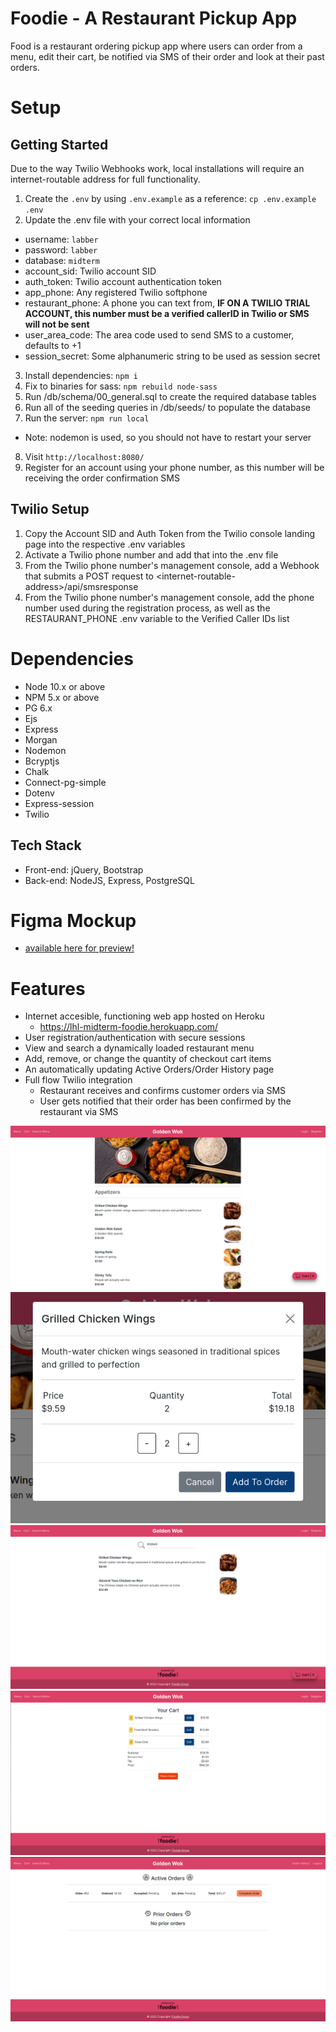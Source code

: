 Foodie - A Restaurant Pickup App
=========
Food is a restaurant ordering pickup app where users can order from a menu, edit their cart, be notified via SMS of their order and look at their past orders.

# Setup
## Getting Started

Due to the way Twilio Webhooks work, local installations will require an internet-routable address for full functionality.

1. Create the `.env` by using `.env.example` as a reference: `cp .env.example .env`
2. Update the .env file with your correct local information 
  - username: `labber` 
  - password: `labber` 
  - database: `midterm`
  - account_sid: Twilio account SID
  - auth_token: Twilio account authentication token
  - app_phone: Any registered Twilio softphone
  - restaurant_phone: A phone you can text from, **IF ON A TWILIO TRIAL ACCOUNT, this number must be a verified callerID in Twilio or SMS will not be sent**
  - user_area_code: The area code used to send SMS to a customer, defaults to +1
  - session_secret: Some alphanumeric string to be used as session secret
3. Install dependencies: `npm i`
4. Fix to binaries for sass: `npm rebuild node-sass`
5. Run /db/schema/00_general.sql to create the required database tables
6. Run all of the seeding queries in /db/seeds/ to populate the database
7. Run the server: `npm run local`
  - Note: nodemon is used, so you should not have to restart your server
8. Visit `http://localhost:8080/`
9. Register for an account using your phone number, as this number will be receiving the order confirmation SMS

## Twilio Setup

1. Copy the Account SID and Auth Token from the Twilio console landing page into the respective .env variables
2. Activate a Twilio phone number and add that into the .env file
3. From the Twilio phone number's management console, add a Webhook that submits a POST request to \<internet-routable-address\>/api/smsresponse
4. From the Twilio phone number's management console, add the phone number used during the registration process, as well as the RESTAURANT_PHONE .env variable to the Verified Caller IDs list

# Dependencies

- Node 10.x or above
- NPM 5.x or above
- PG 6.x
- Ejs
- Express
- Morgan
- Nodemon
- Bcryptjs
- Chalk
- Connect-pg-simple
- Dotenv
- Express-session
- Twilio

## Tech Stack
- Front-end: jQuery, Bootstrap
- Back-end: NodeJS, Express, PostgreSQL

# Figma Mockup
- [available here for preview!](https://www.figma.com/file/Z80zlJ6iuhuxJ72g0bQsYC/Assets-%2B-pages?node-id=4%3A14)


# Features

- Internet accesible, functioning web app hosted on Heroku
  - https://lhl-midterm-foodie.herokuapp.com/
- User registration/authentication with secure sessions
- View and search a dynamically loaded restaurant menu
- Add, remove, or change the quantity of checkout cart items
- An automatically updating Active Orders/Order History page 
- Full flow Twilio integration
  - Restaurant receives and confirms customer orders via SMS
  - User gets notified that their order has been confirmed by the restaurant via SMS
  
![Menu](https://github.com/robotsch/Foodie/blob/main/docs/landing-page.png)
![Select food item](https://github.com/robotsch/Foodie/blob/main/docs/select-fooditem.png)
![Search menu](https://github.com/robotsch/Foodie/blob/main/docs/search.png)
![Cart with items](https://github.com/robotsch/Foodie/blob/main/docs/cart-with-items.png)
![Order history](https://github.com/robotsch/Foodie/blob/main/docs/active-orders.png)
